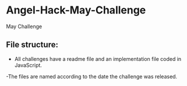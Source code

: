 # Angel-Hack-May-Challenge
May Challenge

## File structure:

- All challenges have a readme file and an implementation file coded in JavaScript.

-The files are named according to the date the challenge was released.
